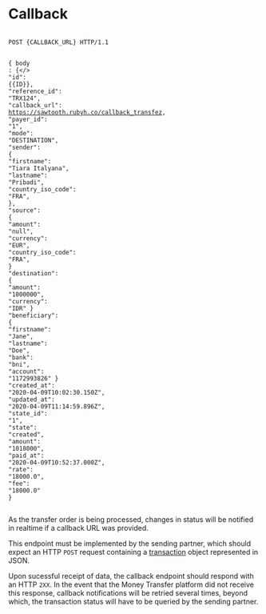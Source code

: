 <h1 id='callback'>Callback</h1>
<div class="highlight"><pre><code>
<span class="nf">POST</span> <span class="nn">{CALLBACK_URL}</span> <span class="kr">HTTP</span><span class="o">/</span><span class="m">1.1</span>

<span class="p">{</span>
    <span class="err">body</span> <span class="p">:</span>
    <span class="p">{</>
        <span class="nt">&#34;id&#34;</span><span class="p">:</span> <span class="mi">{{ID}}</span><span class="p">,</span>
        <span class="nt">&#34;reference_id&#34;</span><span class="p">:</span> <span class="s2">&#34;TRX124&#34;</span><span class="p">,</span>
        <span class="nt">&#34;callback_url&#34;</span><span class="p">:</span> <span class="kc">https://sawtooth.rubyh.co/callback_transfez</span><span class="p">,</span>
        <span class="nt">&#34;payer_id&#34;</span><span class="p">:</span> <span class="mi">&#34;1&#34;</span><span class="p">,</span>
        <span class="nt">&#34;mode&#34;</span><span class="p">:</span> <span class="s2">&#34;DESTINATION&#34;</span><span class="p">,</span>
        <span class="nt">&#34;sender&#34;</span><span class="p">:</span> <span class="p">{</span>
            <span class="nt">&#34;firstname&#34;</span><span class="p">:</span> <span class="s2">&#34;Tiara Italyana&#34;</span><span class="p">,</span>
            <span class="nt">&#34;lastname&#34;</span><span class="p">:</span> <span class="s2">&#34;Pribadi&#34;</span><span class="p">,</span>
            <span class="nt">&#34;country_iso_code&#34;</span><span class="p">:</span> <span class="s2">&#34;FRA&#34;</span><span class="p">,</span>
        <span class="p">},</span>
        <span class="nt">&#34;source&#34;</span><span class="p">:</span> <span class="p">{</span>
            <span class="nt">&#34;amount&#34;</span><span class="p">:</span> <span class="kc">&#34;null&#34;</span><span class="p">,</span>
            <span class="nt">&#34;currency&#34;</span><span class="p">:</span> <span class="s2">&#34;EUR&#34;</span><span class="p">,</span>
            <span class="nt">&#34;country_iso_code&#34;</span><span class="p">:</span> <span class="s2">&#34;FRA&#34;</span><span class="p">,</span>
        <span class="p">}</span>
        <span class="nt">&#34;destination&#34;</span><span class="p">:</span> <span class="p">{</span>
            <span class="nt">&#34;amount&#34;</span><span class="p">:</span> <span class="mi">&#34;1000000&#34;</span><span class="p">,</span>
            <span class="nt">&#34;currency&#34;</span><span class="p">:</span> <span class="s2">&#34;IDR&#34;</span>
        <span class="p">}</span>
        <span class="nt">&#34;beneficiary&#34;</span><span class="p">:</span> <span class="p">{</span>
            <span class="nt">&#34;firstname&#34;</span><span class="p">:</span> <span class="s2">&#34;Jane&#34;</span><span class="p">,</span>
            <span class="nt">&#34;lastname&#34;</span><span class="p">:</span> <span class="s2">&#34;Doe&#34;</span><span class="p">,</span>
            <span class="nt">&#34;bank&#34;</span><span class="p">:</span> <span class="s2">&#34;bni&#34;</span><span class="p">,</span>
            <span class="nt">&#34;account&#34;</span><span class="p">:</span> <span class="mi">&#34;1172993826&#34;</span>
        <span class="p">}</span>
        <span class="nt">&#34;created_at&#34;</span><span class="p">:</span> <span class="mi">&#34;2020-04-09T10:02:30.150Z&#34;</span><span class="p">,</span>
        <span class="nt">&#34;updated_at&#34;</span><span class="p">:</span> <span class="mi">&#34;2020-04-09T11:14:59.896Z&#34;</span><span class="p">,</span>
        <span class="nt">&#34;state_id&#34;</span><span class="p">:</span> <span class="s2">&#34;1&#34;</span><span class="p">,</span>
        <span class="nt">&#34;state&#34;</span><span class="p">:</span> <span class="s2">&#34;created&#34;</span><span class="p">,</span>
        <span class="nt">&#34;amount&#34;</span><span class="p">:</span> <span class="mi">&#34;1018000&#34;</span><span class="p">,</span>
        <span class="nt">&#34;paid_at&#34;</span><span class="p">:</span> <span class="mi">&#34;2020-04-09T10:52:37.000Z&#34;</span><span class="p">,</span>
        <span class="nt">&#34;rate&#34;</span><span class="p">:</span> <span class="mi">&#34;18000.0&#34;</span><span class="p">,</span>
        <span class="nt">&#34;fee&#34;</span><span class="p">:</span> <span class="mi">&#34;18000.0&#34;</span><span class="p"></span>
<span class="p">}</span>
</code></pre></div>
<p>As the transfer order is being processed, changes in status will be notified in realtime if a callback URL was provided.</p>

<p>This endpoint must be implemented by the sending partner, which should expect an HTTP <code>POST</code> request containing a <a href="#transaction">transaction</a> object represented in JSON.</p>

<p>Upon sucessful receipt of data, the callback endpoint should respond with an HTTP <code>2XX</code>. In the event that the Money Transfer platform did not receive this response, callback notifications will be retried several times, beyond which, the transaction status will have to be queried by the sending partner.</p>